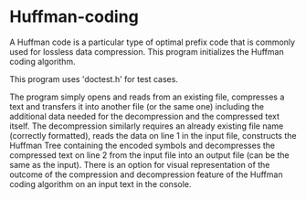 # Huffman-coding
A Huffman code is a particular type of optimal prefix code that is commonly used for lossless data compression. This program initializes the Huffman coding algorithm.

This program uses 'doctest.h' for test cases.

The program simply opens and reads from an existing file, compresses a text and transfers it into another file (or the same one) including the additional data needed 
for the decompression and the compressed text itself. 
The decompression similarly requires an already existing file name (correctly formatted), reads the data on line 1 in the input file, constructs the Huffman Tree containing the 
encoded symbols and decompresses the compressed text on line 2 from the input file into an output file (can be the same as the input).
There is an option for visual representation of the outcome of the compression and decompression feature of the Huffman coding algorithm on an input text in the console.

